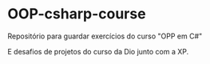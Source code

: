 # OOP-csharp-course

<p>Repositório para guardar exercícios do curso "OPP em C#"</p>
<p>E desafios de projetos do curso da Dio junto com a XP.</p>
